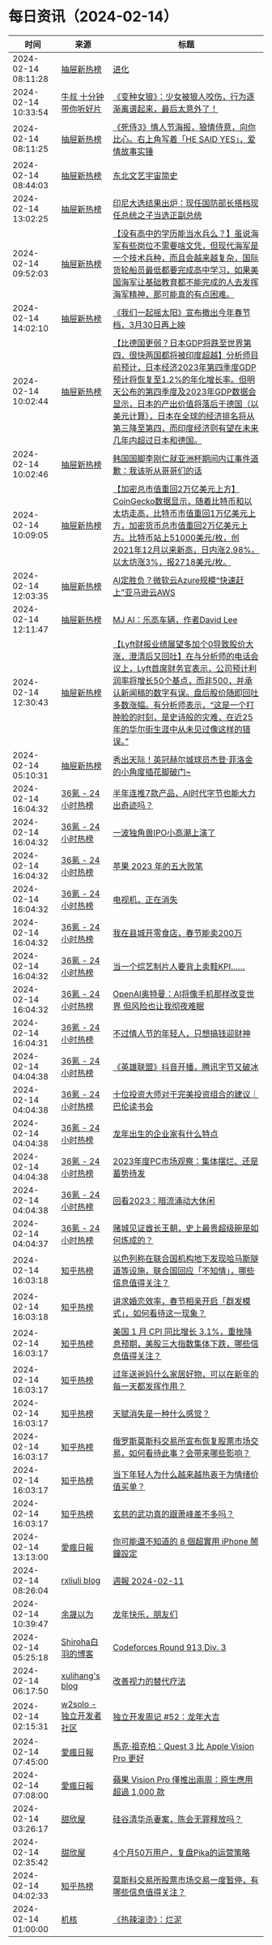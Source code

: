 ﻿# 每日资讯（2024-02-14）

|时间|来源|标题|
|---|---|---|
|2024-02-14 08:11:28|[抽屉新热榜](http://dig.chouti.com/feed.xml)|[进化](https://dig.chouti.com/link/41529926)|
|2024-02-14 10:33:54|[牛叔 十分钟带你听好片](https://getpodcast.xyz/data/ximalaya/11534451.xml)|[《变种女狼》：少女被狼人咬伤，行为逐渐离谱起来，最后太意外了！](https://www.ximalaya.com/sound/706418448)|
|2024-02-14 08:11:25|[抽屉新热榜](http://dig.chouti.com/feed.xml)|[《死侍3》情人节海报，狼情侍意，向你比心。右上角写着「HE SAID YES」，爱情故事实锤](https://dig.chouti.com/link/41529917)|
|2024-02-14 08:44:03|[抽屉新热榜](http://dig.chouti.com/feed.xml)|[东北文艺宇宙简史](https://dig.chouti.com/link/41529976)|
|2024-02-14 13:02:25|[抽屉新热榜](http://dig.chouti.com/feed.xml)|[印尼大选结果出炉：现任国防部长搭档现任总统之子当选正副总统](https://dig.chouti.com/link/41531547)|
|2024-02-14 09:52:03|[抽屉新热榜](http://dig.chouti.com/feed.xml)|[【没有高中的学历能当水兵么？】虽说海军有些岗位不需要啥文凭，但现代海军是一个技术兵种，而且会越来越复杂，国际货轮船员最低都要完成高中学习，如果美国海军让基础教育都不能完成的人去发挥海军精神，那可能真的有点困难。](https://dig.chouti.com/link/41530309)|
|2024-02-14 14:02:10|[抽屉新热榜](http://dig.chouti.com/feed.xml)|[《我们一起摇太阳》宣布撤出今年春节档，3月30日再上映](https://dig.chouti.com/link/41531880)|
|2024-02-14 10:02:44|[抽屉新热榜](http://dig.chouti.com/feed.xml)|[【比德国更弱？日本GDP将跌至世界第四，很快两国都将被印度超越】分析师目前预计，日本经济2023年第四季度GDP预计将恢复至1.2%的年化增长率。但明天公布的第四季度及2023年GDP数据会显示，日本的产出价值将落后于德国（以美元计算），日本在全球的经济排名将从第三降至第四，而印度经济则有望在未来几年内超过日本和德国。](https://dig.chouti.com/link/41530492)|
|2024-02-14 10:02:46|[抽屉新热榜](http://dig.chouti.com/feed.xml)|[韩国国脚李刚仁就亚洲杯期间内讧事件道歉：我该听从哥哥们的话](https://dig.chouti.com/link/41530509)|
|2024-02-14 10:09:05|[抽屉新热榜](http://dig.chouti.com/feed.xml)|[【加密总市值重回2万亿美元上方】CoinGecko数据显示，随着比特币和以太坊走高，比特币市值重回1万亿美元上方，加密货币总市值重回2万亿美元上方。比特币站上51000美元/枚，创2021年12月以来新高，日内涨2.98%。以太坊涨3%，报2718美元/枚。](https://dig.chouti.com/link/41530594)|
|2024-02-14 12:03:35|[抽屉新热榜](http://dig.chouti.com/feed.xml)|[AI定胜负？微软云Azure规模“快速赶上”亚马逊云AWS](https://dig.chouti.com/link/41531297)|
|2024-02-14 12:11:47|[抽屉新热榜](http://dig.chouti.com/feed.xml)|[MJ AI：乐高车辆，作者David Lee](https://dig.chouti.com/link/41531397)|
|2024-02-14 12:30:43|[抽屉新热榜](http://dig.chouti.com/feed.xml)|[【Lyft财报业绩展望多加个0导致股价大涨，澄清后又回吐】在与分析师的电话会议上，Lyft首席财务官表示，公司预计利润率将增长50个基点，而非500，并承认新闻稿的数字有误。盘后股价随即回吐多数涨幅。有分析师表示，“这是一个打肿脸的时刻，是史诗般的灾难，在近25年的华尔街生涯中从未见过像这样的错误。”](https://dig.chouti.com/link/41531451)|
|2024-02-14 05:10:31|[抽屉新热榜](http://dig.chouti.com/feed.xml)|[秀出天际！英冠赫尔城球员杰登·菲洛金的小角度插花脚破门~](https://dig.chouti.com/link/41528846)|
|2024-02-14 16:04:32|[36氪 - 24小时热榜](https://rss.mifaw.com/articles/5c8bb11a3c41f61efd36683e/5c91d2e23882afa09dff4901)|[半年连推7款产品，AI时代字节也能大力出奇迹吗？](https://36kr.com/p/2647038842519810)|
|2024-02-14 16:04:32|[36氪 - 24小时热榜](https://rss.mifaw.com/articles/5c8bb11a3c41f61efd36683e/5c91d2e23882afa09dff4901)|[一波独角兽IPO小高潮上演了](https://36kr.com/p/2646662433242240)|
|2024-02-14 16:04:32|[36氪 - 24小时热榜](https://rss.mifaw.com/articles/5c8bb11a3c41f61efd36683e/5c91d2e23882afa09dff4901)|[苹果 2023 年的五大败笔](https://36kr.com/p/2578387281962371)|
|2024-02-14 16:04:32|[36氪 - 24小时热榜](https://rss.mifaw.com/articles/5c8bb11a3c41f61efd36683e/5c91d2e23882afa09dff4901)|[电视机，正在消失](https://36kr.com/p/2646772258275591)|
|2024-02-14 16:04:32|[36氪 - 24小时热榜](https://rss.mifaw.com/articles/5c8bb11a3c41f61efd36683e/5c91d2e23882afa09dff4901)|[我在县城开零食店，春节能卖200万](https://36kr.com/p/2647671193091201)|
|2024-02-14 16:04:32|[36氪 - 24小时热榜](https://rss.mifaw.com/articles/5c8bb11a3c41f61efd36683e/5c91d2e23882afa09dff4901)|[当一个综艺制片人要背上卖鞋KPI……](https://36kr.com/p/2638218419403909)|
|2024-02-14 16:04:32|[36氪 - 24小时热榜](https://rss.mifaw.com/articles/5c8bb11a3c41f61efd36683e/5c91d2e23882afa09dff4901)|[OpenAI奥特曼：AI将像手机那样改变世界 但风险也让我彻夜难眠](https://36kr.com/p/2647768734252168)|
|2024-02-14 16:04:31|[36氪 - 24小时热榜](https://rss.mifaw.com/articles/5c8bb11a3c41f61efd36683e/5c91d2e23882afa09dff4901)|[不过情人节的年轻人，只想搞钱迎财神](https://36kr.com/p/2647634792464644)|
|2024-02-14 04:04:38|[36氪 - 24小时热榜](https://rss.mifaw.com/articles/5c8bb11a3c41f61efd36683e/5c91d2e23882afa09dff4901)|[《英雄联盟》抖音开播，腾讯字节又破冰](https://36kr.com/p/2645414734545154)|
|2024-02-14 04:04:38|[36氪 - 24小时热榜](https://rss.mifaw.com/articles/5c8bb11a3c41f61efd36683e/5c91d2e23882afa09dff4901)|[十位投资大师对于完美投资组合的建议｜巴伦读书会](https://36kr.com/p/2645015630150791)|
|2024-02-14 04:04:38|[36氪 - 24小时热榜](https://rss.mifaw.com/articles/5c8bb11a3c41f61efd36683e/5c91d2e23882afa09dff4901)|[龙年出生的企业家有什么特点](https://36kr.com/p/2645011861733637)|
|2024-02-14 04:04:38|[36氪 - 24小时热榜](https://rss.mifaw.com/articles/5c8bb11a3c41f61efd36683e/5c91d2e23882afa09dff4901)|[2023年度PC市场观察：集体摆烂、还是蓄势待发](https://36kr.com/p/2645353269574792)|
|2024-02-14 04:04:38|[36氪 - 24小时热榜](https://rss.mifaw.com/articles/5c8bb11a3c41f61efd36683e/5c91d2e23882afa09dff4901)|[回看2023：暗流涌动大休闲](https://36kr.com/p/2645545011855625)|
|2024-02-14 04:04:37|[36氪 - 24小时热榜](https://rss.mifaw.com/articles/5c8bb11a3c41f61efd36683e/5c91d2e23882afa09dff4901)|[赌城见证酋长王朝，史上最贵超级碗是如何炼成的？](https://36kr.com/p/2645352059911299)|
|2024-02-14 16:03:18|[知乎热榜](https://rss.mifaw.com/articles/5c8bb11a3c41f61efd36683e/5c919d543882afa09dff3fa3)|[以色列称在联合国机构地下发现哈马斯隧道等设施，联合国回应「不知情」，哪些信息值得关注？](https://www.zhihu.com/question/643979620)|
|2024-02-14 16:03:18|[知乎热榜](https://rss.mifaw.com/articles/5c8bb11a3c41f61efd36683e/5c919d543882afa09dff3fa3)|[讲求婚恋效率，春节相亲开启「群发模式」，如何看待这一现象？](https://www.zhihu.com/question/644275460)|
|2024-02-14 16:03:17|[知乎热榜](https://rss.mifaw.com/articles/5c8bb11a3c41f61efd36683e/5c919d543882afa09dff3fa3)|[美国 1 月 CPI 同比增长 3.1%，重挫降息预期，美股三大指数集体下跌，哪些信息值得关注？](https://www.zhihu.com/question/644284443)|
|2024-02-14 16:03:17|[知乎热榜](https://rss.mifaw.com/articles/5c8bb11a3c41f61efd36683e/5c919d543882afa09dff3fa3)|[过年送爸妈什么家居好物，可以在新年的每一天都发挥作用？](https://www.zhihu.com/question/638707779)|
|2024-02-14 16:03:17|[知乎热榜](https://rss.mifaw.com/articles/5c8bb11a3c41f61efd36683e/5c919d543882afa09dff3fa3)|[天赋消失是一种什么感觉？](https://www.zhihu.com/question/634410631)|
|2024-02-14 16:03:17|[知乎热榜](https://rss.mifaw.com/articles/5c8bb11a3c41f61efd36683e/5c919d543882afa09dff3fa3)|[俄罗斯莫斯科交易所宣布恢复股票市场交易，如何看待此事？会带来哪些影响？](https://www.zhihu.com/question/644308061)|
|2024-02-14 16:03:17|[知乎热榜](https://rss.mifaw.com/articles/5c8bb11a3c41f61efd36683e/5c919d543882afa09dff3fa3)|[当下年轻人为什么越来越热衷于为情绪价值买单？](https://www.zhihu.com/question/644293875)|
|2024-02-14 16:03:17|[知乎热榜](https://rss.mifaw.com/articles/5c8bb11a3c41f61efd36683e/5c919d543882afa09dff3fa3)|[玄慈的武功真的跟萧峰差不多吗？](https://www.zhihu.com/question/644124578)|
|2024-02-14 13:13:00|[愛瘋日報](http://www.iphonetaiwan.org/feeds/posts/default)|[你可能還不知道的 8 個超實用 iPhone 鬧鐘設定](https://www.iphonetaiwan.org/2024/02/iphone-alarm-tips-and-tricks.html)|
|2024-02-14 08:26:04|[rxliuli blog](https://blog.rxliuli.com/atom.xml)|[週報 2024-02-11](https://blog.rxliuli.com/p/a467b7c4780c4d7ca0f54341bff770d7/)|
|2024-02-14 10:39:47|[余晟以为](https://feedpress.me/wx-yurii-says)|[龙年快乐，朋友们](http://mp.weixin.qq.com/s?__biz=MzA3MDMwOTcwMg%3D%3D&mid=2650009855&idx=1&sn=55ead16ddcd417e8fc6d79943c08ec6b)|
|2024-02-14 05:25:18|[Shiroha白羽的博客](https://hukeqing.github.io/rss.xml)|[Codeforces Round 913 Div. 3 ](https://blog.mauve.icu/2024/02/14/acm/codeforces/CodeforcesRound913(Div.%203)/)|
|2024-02-14 06:17:50|[xulihang's blog](https://blog.xulihang.me/feed/)|[改善视力的替代疗法](https://blog.xulihang.me/alternative-medicine-for-improving-eyesight/)|
|2024-02-14 02:15:31|[w2solo - 独立开发者社区](https://w2solo.com/topics/feed)|[独立开发周记 #52：龙年大吉](https://w2solo.com/topics/4420)|
|2024-02-14 07:45:00|[愛瘋日報](http://www.iphonetaiwan.org/feeds/posts/default)|[馬克·祖克柏：Quest 3 比 Apple Vision Pro 更好](https://www.iphonetaiwan.org/2024/02/meta-quest-3-vs-apple-vision-pro-showdown.html)|
|2024-02-14 07:08:00|[愛瘋日報](http://www.iphonetaiwan.org/feeds/posts/default)|[蘋果 Vision Pro 僅推出兩周：原生應用超過 1,000 款](https://www.iphonetaiwan.org/2024/02/apple-vision-pro-1000-apps.html)|
|2024-02-14 03:26:17|[甜欣屋](https://tcxx.info/feed)|[硅谷清华杀妻案，陈会无罪释放吗？](https://tcxx.info/notion/950.html)|
|2024-02-14 02:35:42|[甜欣屋](https://tcxx.info/feed)|[4个月50万用户，复盘Pika的运营策略](https://tcxx.info/diary/944.html)|
|2024-02-14 04:02:33|[知乎热榜](https://rss.mifaw.com/articles/5c8bb11a3c41f61efd36683e/5c919d543882afa09dff3fa3)|[莫斯科交易所股票市场交易一度暂停，有哪些信息值得关注？](https://www.zhihu.com/question/644233639)|
|2024-02-14 01:00:00|[机核](https://www.gcores.com/rss)|[《热辣滚烫》：烂泥](https://www.gcores.com/articles/177611)|
